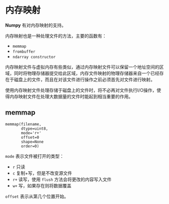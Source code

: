 # 内存映射

**Numpy** 有对内存映射的支持。

内存映射也是一种处理文件的方法，主要的函数有：

- `memmap`
- `frombuffer`
- `ndarray constructor`

内存映射文件与虚拟内存有些类似，通过内存映射文件可以保留一个地址空间的区域，同时将物理存储器提交给此区域，内存文件映射的物理存储器来自一个已经存在于磁盘上的文件，而且在对该文件进行操作之前必须首先对文件进行映射。

使用内存映射文件处理存储于磁盘上的文件时，将不必再对文件执行I/O操作，使得内存映射文件在处理大数据量的文件时能起到相当重要的作用。

## memmap

    memmap(filename,
           dtype=uint8,
           mode='r+'
           offset=0
           shape=None
           order=0)

`mode` 表示文件被打开的类型： 

- `r` 只读
- `c` 复制+写，但是不改变源文件
- `r+` 读写，使用 `flush` 方法会将更改的内容写入文件
- `w+` 写，如果存在则将数据覆盖

`offset` 表示从第几个位置开始。
